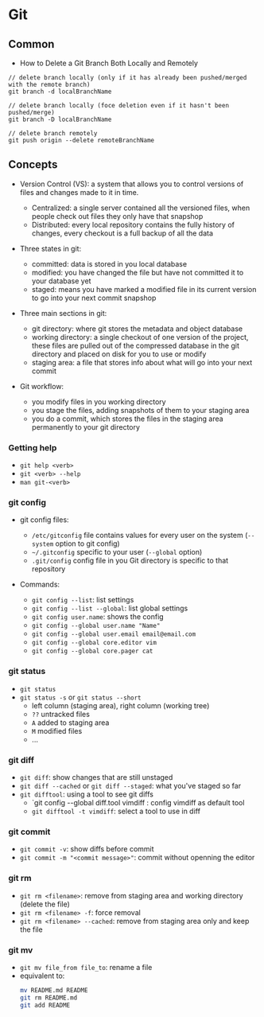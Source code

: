 # Git

## Common

- How to Delete a Git Branch Both Locally and Remotely
```
// delete branch locally (only if it has already been pushed/merged with the remote branch)
git branch -d localBranchName

// delete branch locally (foce deletion even if it hasn't been pushed/merge)
git branch -D localBranchName

// delete branch remotely
git push origin --delete remoteBranchName
```
## Concepts

- Version Control (VS): a system that allows you to control versions of files and changes made to it in time. 
    - Centralized: a single server contained all the versioned files, when people check out files they only have that snapshop
    - Distributed: every local repository contains the fully history of changes, every checkout is a full backup of all the data

- Three states in git:
    - committed: data is stored in you local database
    - modified: you have changed the file but have not committed it to your database yet
    - staged: means you have marked a modified file in its current version to go into your next commit snapshop
- Three main sections in git:
    - git directory: where git stores the metadata and object database
    - working directory: a single checkout of one version of the project, these files are pulled out of the compressed database in the git directory and placed on disk for you to use or modify
    - staging area: a file that stores info about what will go into your next commit
- Git workflow:
    - you modify files in you working directory
    - you stage the files, adding snapshots of them to your staging area
    - you do a commit, which stores the files in the staging area permanently to your git directory

### Getting help

- `git help <verb>`
- `git <verb> --help`
- `man git-<verb>`

### git config

- git config files:
    - `/etc/gitconfig` file contains values for every user on the system (`--system` option to git config)
    - `~/.gitconfig` specific to your user (`--global` option)
    - `.git/config` config file in you Git directory is specific to that repository
  
- Commands:
    - `git config --list`: list settings
    - `git config --list --global`: list global settings
    - `git config user.name`: shows the config
    - `git config --global user.name "Name"`
    - `git config --global user.email email@email.com`
    - `git config --global core.editor vim`
    - `git config --global core.pager cat`

### git status
- `git status`
- `git status -s` or `git status --short`
    - left column (staging area), right column (working tree)
    - `??` untracked files
    - `A` added to staging area
    - `M` modified files
    - ...

### git diff
- `git diff`: show changes that are still unstaged
- `git diff --cached` or `git diff --staged`: what you've staged so far
- `git difftool`: using a tool to see git diffs
  - `git config --global diff.tool vimdiff : config vimdiff as default tool
  - `git difftool -t vimdiff`: select a tool to use in diff

### git commit
- `git commit -v`: show diffs before commit
- `git commit -m "<commit message>"`: commit without openning the editor

### git rm
- `git rm <filename>`: remove from staging area and working directory (delete the file)
- `git rm <filename> -f`: force removal
- `git rm <filename> --cached`: remove from staging area only and keep the file

### git mv
- `git mv file_from file_to`: rename a file
- equivalent to:
    ```bash
    mv README.md README
    git rm README.md
    git add README
    ```
